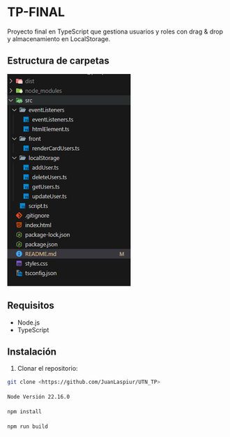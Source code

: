 # TP-FINAL

Proyecto final en TypeScript que gestiona usuarios y roles con drag & drop y almacenamiento en LocalStorage.

## Estructura de carpetas
![Estructura Carpetas](./assets/estructura_carpeta.png)



## Requisitos

- Node.js
- TypeScript

## Instalación

1. Clonar el repositorio:

```bash
git clone <https://github.com/JuanLaspiur/UTN_TP>

Node Versión 22.16.0

npm install

npm run build
